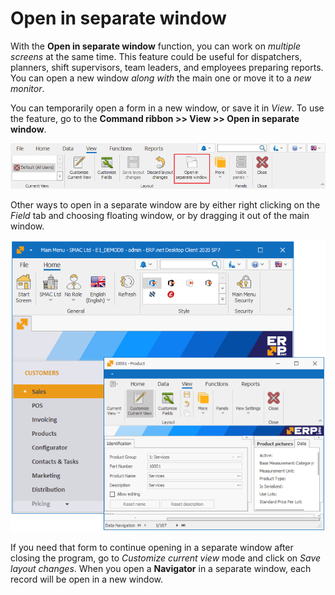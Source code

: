 # Open in separate window

With the **Open in separate window** function, you can work on *multiple screens* at the same time.
This feature could be useful for dispatchers, planners, shift supervisors, team leaders, and employees preparing reports.
You can open a new window *along with* the main one or move it to a *new monitor*. 

You can temporarily open a form in a new window, or save it in *View*. To use the feature, go to the <b>Command ribbon >> View >> Open in separate window</b>.

![Open in separate window](pictures/open-sepatate-window.png) 

Other ways to open in a separate window are by either right clicking on the *Field* tab and choosing floating window, or by dragging it out of the main window.  

![Separate window](pictures/separate-window.png) 

If you need that form to continue opening in a separate window after closing the program, go to *Customize current view* mode and click on *Save layout changes*. 
When you open a <b>Navigator</b> in a separate window, each record will be open in a new window.
